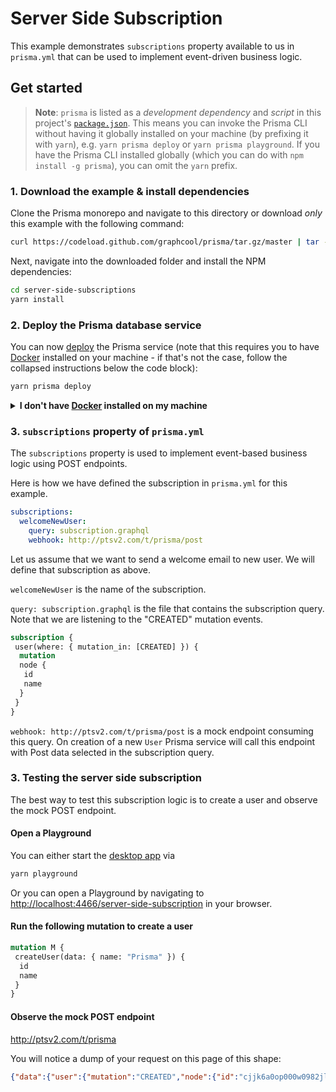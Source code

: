 # Server Side Subscription

This example demonstrates `subscriptions` property available to us in `prisma.yml` that can be used to implement event-driven business logic.

## Get started

> **Note**: `prisma` is listed as a _development dependency_ and _script_ in this project's [`package.json`](./package.json). This means you can invoke the Prisma CLI without having it globally installed on your machine (by prefixing it with `yarn`), e.g. `yarn prisma deploy` or `yarn prisma playground`. If you have the Prisma CLI installed globally (which you can do with `npm install -g prisma`), you can omit the `yarn` prefix.

### 1. Download the example & install dependencies

Clone the Prisma monorepo and navigate to this directory or download _only_ this example with the following command:

```sh
curl https://codeload.github.com/graphcool/prisma/tar.gz/master | tar -xz --strip=2 prisma-master/examples/server-side-subscriptions
```

Next, navigate into the downloaded folder and install the NPM dependencies:

```sh
cd server-side-subscriptions
yarn install
```

### 2. Deploy the Prisma database service

You can now [deploy](https://www.prisma.io/docs/reference/cli-command-reference/database-service/prisma-deploy-kee1iedaov) the Prisma service (note that this requires you to have [Docker](https://www.docker.com) installed on your machine - if that's not the case, follow the collapsed instructions below the code block):

```sh
yarn prisma deploy
```

<details>
 <summary><strong>I don't have <a href="https://www.docker.com">Docker</a> installed on my machine</strong></summary>

To deploy your service to a demo server (rather than locally with Docker), please follow [this link](https://www.prisma.io/docs/quickstart/).

</details>

### 3. `subscriptions` property of `prisma.yml`

The `subscriptions` property is used to implement event-based business logic using POST endpoints.

Here is how we have defined the subscription in `prisma.yml` for this example.

```yml
subscriptions:
  welcomeNewUser:
    query: subscription.graphql
    webhook: http://ptsv2.com/t/prisma/post
```

Let us assume that we want to send a welcome email to new user. We will define that subscription as above.

`welcomeNewUser` is the name of the subscription.

`query: subscription.graphql` is the file that contains the subscription query. Note that we are listening to the "CREATED" mutation events.

```graphql
subscription {
 user(where: { mutation_in: [CREATED] }) {
  mutation
  node {
   id
   name
  }
 }
}
```

`webhook: http://ptsv2.com/t/prisma/post` is a mock endpoint consuming this query. On creation of a new `User` Prisma service will call this endpoint with Post data selected in the subscription query.

### 3. Testing the server side subscription

The best way to test this subscription logic is to create a user and observe the mock POST endpoint.

#### Open a Playground

You can either start the [desktop app](https://github.com/graphcool/graphql-playground) via

```sh
yarn playground
```

Or you can open a Playground by navigating to [http://localhost:4466/server-side-subscription](http://localhost:4466/server-side-subscription) in your browser.

#### Run the following mutation to create a user

```graphql
mutation M {
 createUser(data: { name: "Prisma" }) {
  id
  name
 }
}
```

#### Observe the mock POST endpoint

http://ptsv2.com/t/prisma

You will notice a dump of your request on this page of this shape:

```json
{"data":{"user":{"mutation":"CREATED","node":{"id":"cjjk6a0op000w0982jlzt4m55","name":"Prisma"}}}}

```
